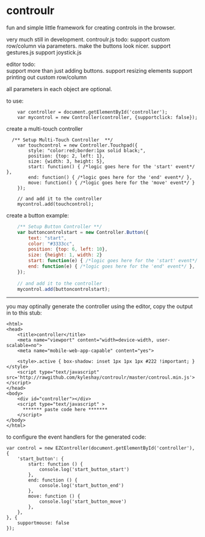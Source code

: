 controulr
=========

fun and simple little framework for creating controls in the browser.

very much still in development.
controulr.js todo:
	support custom row/column via parameters.
	make the buttons look nicer.
	support gestures.js
	support joystick.js
	
editor todo:	
	support more than just adding buttons.
	support resizing elements
	support printing out custom row/column

all parameters in each object are optional.

to use:
```
	var controller = document.getElementById('controller');
	var mycontrol = new Controller(controller, {supportclick: false});
```

create a multi-touch controller
```
  /** Setup Multi-Touch Controller  **/
	var touchcontrol = new Controller.Touchpad({
		style: "color:red;border:1px solid black;",
		position: {top: 2, left: 1},
		size: {width: 3, height: 5},
		start: function() { /*logic goes here for the 'start' event*/ },
		end: function() { /*logic goes here for the 'end' event*/ },
		move: function() { /*logic goes here for the 'move' event*/ }
	});
	
	// and add it to the controller
	mycontrol.add(touchcontrol);
```

create a button example:
```javascript
	/** Setup Button Controller **/
	var buttoncontrolstart = new Controller.Button({
		text: "start",
		color: "#3333cc",
		position: {top: 6, left: 10},
		size: {height: 1, width: 2}
		start: function(e) { /*logic goes here for the 'start' event*/ },
		end: function(e) { /*logic goes here for the 'end' event*/ },
	});
	
	// and add it to the controller
	mycontrol.add(buttoncontrolstart);
```

---

you may optinally generate the controller using the editor, copy the output in to this stub:
```
<html>
<head>
	<title>controller</title>
	<meta name="viewport" content="width=device-width, user-scalable=no">
	<meta name="mobile-web-app-capable" content="yes">

	<style>.active { box-shadow: inset 1px 1px 1px #222 !important; }</style>
	<script type="text/javascript" src='http://rawgithub.com/kyleshay/controulr/master/controul.min.js'></script>
</head>
<body>
	<div id="controller"></div>
	<script type="text/javascript" >
	  ******* paste code here ******* 
	</script>
</body>
</html>
```

to configure the event handlers for the generated code:
```
var control = new EZController(document.getElementById('controller'), {
    'start_button': {
        start: function () {
            console.log('start_button_start')
        },
        end: function () {
            console.log('start_button_end')
        },
        move: function () {
            console.log('start_button_move')
        },
    },
}, {
    supportmouse: false
});
```
